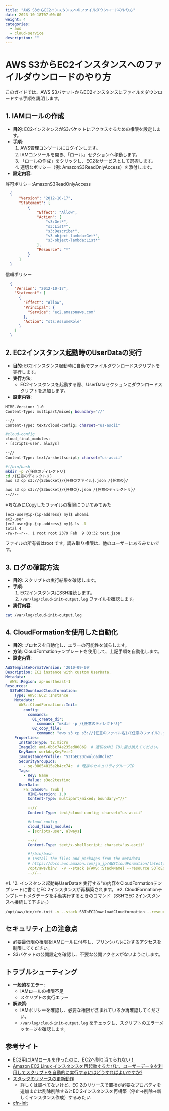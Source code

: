 ```yaml
---
title: "AWS S3からEC2インスタンスへのファイルダウンロードのやり方"
date: 2023-10-18T07:00:00
weight: 4
categories:
  - aws
  - cloud-service
description: ""
---
```


# AWS S3からEC2インスタンスへのファイルダウンロードのやり方

このガイドでは、AWS S3バケットからEC2インスタンスにファイルをダウンロードする手順を説明します。

## 1. IAMロールの作成

- **目的**: EC2インスタンスがS3バケットにアクセスするための権限を設定します。
- **手順**:
  1. AWS管理コンソールにログインします。
  2. IAMコンソールを開き、「ロール」セクションへ移動します。
  3. 「ロールの作成」をクリックし、EC2をサービスとして選択します。
  4. 適切なポリシー（例: AmazonS3ReadOnlyAccess）を添付します。
- **設定内容**:

許可ポリシー:AmazonS3ReadOnlyAccess

```json
  {
      "Version": "2012-10-17",
      "Statement": [
          {
              "Effect": "Allow",
              "Action": [
                  "s3:Get*",
                  "s3:List*",
                  "s3:Describe*",
                  "s3-object-lambda:Get*",
                  "s3-object-lambda:List*"
              ],
              "Resource": "*"
          }
      ]
  }
```

信頼ポリシー

```json
  {
    "Version": "2012-10-17",
    "Statement": [
      {
        "Effect": "Allow",
        "Principal": {
          "Service": "ec2.amazonaws.com"
        },
        "Action": "sts:AssumeRole"
      }
    ]
  }
```

## 2. EC2インスタンス起動時のUserDataの実行

- **目的**: EC2インスタンス起動時に自動でファイルダウンロードスクリプトを実行します。
- **実行方法**:
  - EC2インスタンスを起動する際、UserDataセクションにダウンロードスクリプトを追加します。
- **設定内容**:

```bash
MIME-Version: 1.0
Content-Type: multipart/mixed; boundary="//"

--//
Content-Type: text/cloud-config; charset="us-ascii"

#cloud-config
cloud_final_modules:
- [scripts-user, always]

--//
Content-Type: text/x-shellscript; charset="us-ascii"

#!/bin/bash
mkdir -p /{任意のディレクトリ}
cd /{任意のディレクトリ}
aws s3 cp s3://{S3bucket}/{任意のファイル}.json /{任意の}/

aws s3 cp s3://{S3bucket}/{任意の}.json /{任意のディレクトリ}/
--//--
```

※ちなみにCopyしたファイルの権限についてみてみた

```bash
[ec2-user@ip-{ip-address} my]$ whoami
ec2-user
[ec2-user@ip-{ip-address} my]$ ls -l
total 4
-rw-r--r--. 1 root root 2379 Feb  9 03:32 test.json
```

ファイルの所有者はroot です。読み取り権限は、他のユーザーにあるみたいです。

## 3. ログの確認方法

- **目的**: スクリプトの実行結果を確認します。
- **手順**:
  1. EC2インスタンスにSSH接続します。
  2. `/var/log/cloud-init-output.log` ファイルを確認します。
- **実行内容**:

```bash
cat /var/log/cloud-init-output.log
```

## 4. CloudFormationを使用した自動化

- **目的**: プロセスを自動化し、エラーの可能性を減らします。
- **方法**: CloudFormationテンプレートを使用して、上記手順を自動化します。
- **設定内容**:

```yaml
AWSTemplateFormatVersion: '2010-09-09'
Description: EC2 instance with custom UserData.
Metadata:
  AWS::Region: ap-northeast-1
Resources:
  S3ToEC2DownloadCloudformation:
    Type: AWS::EC2::Instance
    Metadata:
      AWS::CloudFormation::Init:
        config:
          commands:
            01_create_dir:
              command: "mkdir -p /{任意のディレクトリ}"
            02_copy_file:
              command: "aws s3 cp s3://{任意のファイル名}/{任意のファイル}.json /{任意のディレクトリ}/{任意のファイル}.json"
    Properties:
      InstanceType: t2.micro
      ImageId: ami-0b5c74e235ed808b9  # 適切なAMI IDに置き換えてください。
      KeyName: workdayKeyPeir2
      IamInstanceProfile: "S3ToEC2DownloadRole2"
      SecurityGroupIds: 
        - sg-08054815e2b4cc74c  # 既存のセキュリティグループID
      Tags:
        - Key: Name
          Value: s3ec2testioc
      UserData:
        Fn::Base64: !Sub |
          MIME-Version: 1.0
          Content-Type: multipart/mixed; boundary="//"

          --//
          Content-Type: text/cloud-config; charset="us-ascii"

          #cloud-config
          cloud_final_modules:
          - [scripts-user, always]

          --//
          Content-Type: text/x-shellscript; charset="us-ascii"

          #!/bin/bash
          # Install the files and packages from the metadata
          # https://docs.aws.amazon.com/ja_jp/AWSCloudFormation/latest/UserGuide/cfn-init.html
          /opt/aws/bin/  -v --stack ${AWS::StackName} --resource S3ToEC2DownloadCloudformation --region ${AWS::Region}
          --//--
```

※1. "2. インスタンス起動毎UserDataを実行する"の内容をCloudFormationテンプレートに書くとEC 2インスタンスが再構築されます。
※2. CloudFormationテンプレートメタデータを手動実行するときのコマンド（SSHでEC 2インスタンスへ接続して下さい。）

```bash
/opt/aws/bin/cfn-init -v --stack S3ToEC2DownloadCloudformation --resource S3ToEC2DownloadCloudformation --region {リージョン}
```

## セキュリティ上の注意点

- 必要最低限の権限をIAMロールに付与し、プリンシパルに対するアクセスを制限してください。
- S3バケットの公開設定を確認し、不要な公開アクセスがないようにします。

## トラブルシューティング

- **一般的なエラー**:
  - IAMロールの権限不足
  - スクリプトの実行エラー
- **解決策**:
  - IAMポリシーを確認し、必要な権限が含まれているか再確認してください。
  - `/var/log/cloud-init-output.log` をチェックし、スクリプトのエラーメッセージを確認します。

## 参考サイト

- [EC2用にIAMロールを作ったのに、EC2へ割り当てられない！](https://dev.classmethod.jp/articles/how-to-create-iam-instance-profile-using-amc/)
- [Amazon EC2 Linux インスタンスを再起動するたびに、ユーザーデータを利用してスクリプトを自動的に実行するにはどうすればよいですか?](https://repost.aws/ja/knowledge-center/execute-user-data-ec2)
- [スタックのリソースの更新動作](https://docs.aws.amazon.com/ja_jp/AWSCloudFormation/latest/UserGuide/using-cfn-updating-stacks-update-behaviors.html)
  - 詳しくは調べてないけど、EC 2のリソースで置換が必要なプロパティを追加または削除削除するとEC 2インスタンスを再構築（停止→削除→新しくインスタンス作成）するみたい
- [cfn-init](https://docs.aws.amazon.com/ja_jp/AWSCloudFormation/latest/UserGuide/cfn-init.html)
